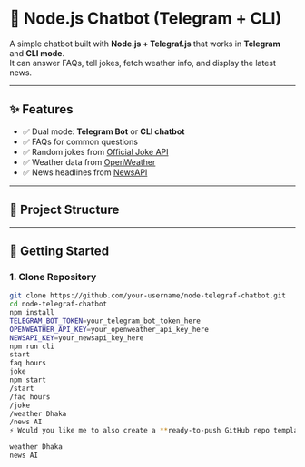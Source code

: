 # 🤖 Node.js Chatbot (Telegram + CLI)

A simple chatbot built with **Node.js + Telegraf.js** that works in **Telegram** and **CLI mode**.  
It can answer FAQs, tell jokes, fetch weather info, and display the latest news.  

---

## ✨ Features
- ✅ Dual mode: **Telegram Bot** or **CLI chatbot**  
- ✅ FAQs for common questions  
- ✅ Random jokes from [Official Joke API](https://github.com/15Dkatz/official_joke_api)  
- ✅ Weather data from [OpenWeather](https://openweathermap.org/api)  
- ✅ News headlines from [NewsAPI](https://newsapi.org/)  

---

## 📂 Project Structure

---

## 🚀 Getting Started

### 1. Clone Repository
```bash
git clone https://github.com/your-username/node-telegraf-chatbot.git
cd node-telegraf-chatbot
npm install
TELEGRAM_BOT_TOKEN=your_telegram_bot_token_here
OPENWEATHER_API_KEY=your_openweather_api_key_here
NEWSAPI_KEY=your_newsapi_key_here
npm run cli
start
faq hours
joke
npm start
/start
/faq hours
/joke
/weather Dhaka
/news AI
⚡ Would you like me to also create a **ready-to-push GitHub repo template** (with all files + README) so you can just `git clone` and start, instead of copy-pasting everything?

weather Dhaka
news AI
